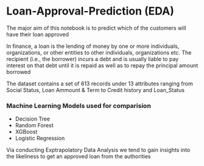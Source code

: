 # Loan-Approval-Prediction (EDA) 
The major aim of this notebook is to predict which of the customers will have their loan approved

In finance, a loan is the lending of money by one or more individuals, organizations, or other entities to other individuals, organizations etc. The recipient (i.e., the borrower) incurs a debt and is usually liable to pay interest on that debt until it is repaid as well as to repay the principal amount borrowed

The dataset contains a set of 613 records under 13 attributes ranging from Social Status, Loan Ammount & Term to Credit history and Loan_Status

### Machine Learning Models used for comparision 

* Decision Tree
* Random Forest
* XGBoost
* Logistic Regression

Via conducting Exptrapolatory Data Analysis we tend to gain insights into the likeliness to get an approved loan from the authorities
